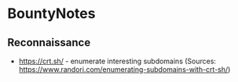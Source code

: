 # BountyNotes

## Reconnaissance
- https://crt.sh/ - enumerate interesting subdomains (Sources: https://www.randori.com/enumerating-subdomains-with-crt-sh/)
